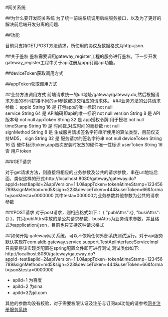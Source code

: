 #网关系统

##为什么要开发网关系统
为了统一前端系统调用后端服务接口，以及为了更好的解决前后端开发分离的问题.

##功能

目前只支持GET,POST方法请求，所使用的协议及数据格式为http+json.


##关于鉴权
鉴权需要调用gateway_register工程的服务进行鉴权。下一步开发gateway_register工程中关于api注册及app订阅api功能。

##deviceToken获取调用方式

##appToken获取调用方式




##业务方法调用方式
前端请求统一的url地址/gateway/gateway.do,然后根据请求方法的不同拼接不同的url参数或提交相应的请求体。
###业务方法的公共请求参数：
	appId   String  16  是   打包app的唯一标识  not null    
	service   String  64  是   API编码即api的唯一标识 not null 
	version  String  8   是   API版本号 not null 
	appToken    String  32  是   app授权令牌,用于授权  not null      
	timeStamp   String  19  是   时间戳,对应时间的毫秒数 not null    
	signMethod  String  8   是   生成服务请求签名字符串所使用的算法类型，目前仅支持MD5， 
	sign    String  32  是   服务请求的签名字符串  not null 
	deviceToken String  16  否   硬件标识token,app首次安装时发放的硬件唯一性标识
	userToken   String  16  否   用户token

###GET请求

对于get请求方法，则直接将相应的业务参数及公共的请求参数，串在url地址后面，类似这样的形式:http://localhost:8080/gateway/gateway.do?appId=test&apiId=2&apiVersion=1.1.0&appToken=token&timeStamp=123456789&signMethod=md5&sign=223&deviceToken=444&userToken=66&format=json&testa=0000000 其中testa=000000为业务参数其他参数为公共的请求参数

###POST请求
   对于post请求，则相应格式如下：
   { "publAttrs":{}, "busiAttrs":{} }，其只publAttrs中放的是公共请求参数，busiAttrs为业务请求参数，并且格式为application/json，目前也只支持这种请求格式

##如何开始
gateway网关系统，可以不依赖任何外部系统测试运行。对于api服务默认实现在com.aldb.gateway.service.support.TestApiInterfaceServiceImpl
只需要将该实现类配置在spring配置文件即可进行测试,测试类似如下:
http://localhost:8080/gateway/gateway.do?appId=test&apiId=2&apiVersion=1.1.0&appToken=token&timeStamp=123456789&signMethod=md5&sign=223&deviceToken=444&userToken=66&format=json&testa=0000000


- apiId=1 为百度
- apiId=2 为sina
- apiId=3为jd.com

其他的参数均没有校验，对于需要权限认证及注册与订阅api功能的请参考[网关注册服务系统](https://github.com/zhuzhong/gateway_register "网关注册服务")

